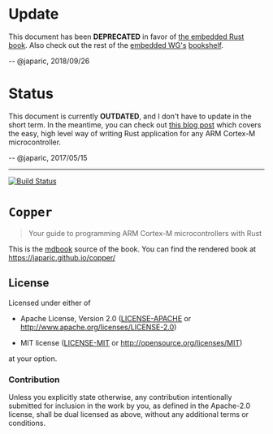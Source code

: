 # Update

This document has been **DEPRECATED** in favor of [the embedded Rust
book][book]. Also check out the rest of the [embedded WG's][wg] [bookshelf].

[book]: https://rust-embedded.github.io/bookshelf/book/index.html
[wg]: https://github.com/rust-embedded/wg
[bookshelf]: https://rust-embedded.github.io/bookshelf/

-- @japaric, 2018/09/26

# Status

This document is currently **OUTDATED**, and I don't have to update in the short
term. In the meantime, you can check out [this blog post] which covers the easy,
high level way of writing Rust application for any ARM Cortex-M microcontroller.

[this blog post]: http://blog.japaric.io/quickstart

-- @japaric, 2017/05/15

---

[![Build Status][travis]](https://travis-ci.org/japaric/copper)

[travis]: https://travis-ci.org/japaric/copper.svg?branch=master

# `Copper`

> Your guide to programming ARM Cortex-M microcontrollers with Rust

This is the [mdbook] source of the book. You can find the rendered book at
https://japaric.github.io/copper/

[mdbook]: https://github.com/azerupi/mdBook

## License

Licensed under either of

- Apache License, Version 2.0 ([LICENSE-APACHE](LICENSE-APACHE) or
  http://www.apache.org/licenses/LICENSE-2.0)

- MIT license ([LICENSE-MIT](LICENSE-MIT) or http://opensource.org/licenses/MIT)

at your option.

### Contribution

Unless you explicitly state otherwise, any contribution intentionally submitted
for inclusion in the work by you, as defined in the Apache-2.0 license, shall be
dual licensed as above, without any additional terms or conditions.
